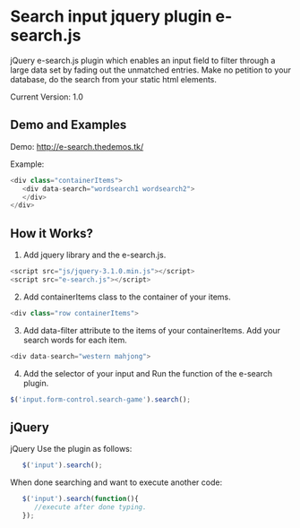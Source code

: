 # Search input jquery plugin e-search.js
jQuery e-search.js plugin which enables an input field to filter through a large data set by fading out the unmatched entries. Make no petition to your database, do the search from your static html elements.

Current Version: 1.0


## Demo and Examples

Demo:
http://e-search.thedemos.tk/

Example:
```js
<div class="containerItems">
   <div data-search="wordsearch1 wordsearch2">
   </div>
</div>
```

## How it Works?

1. Add jquery library and the e-search.js.
```js
<script src="js/jquery-3.1.0.min.js"></script>
<script src="e-search.js"></script>
```

2. Add containerItems class to the container of your items.
```js
<div class="row containerItems">
```

3. Add data-filter attribute to the items of your containerItems. Add your search words for each item. 
```js
<div data-search="western mahjong">
```

4. Add the selector of your input and Run the function of the e-search plugin.
```js
$('input.form-control.search-game').search();
```

## jQuery
jQuery Use the plugin as follows:
```javascript
   $('input').search();
```
When done searching and want to execute another code:
```javascript
   $('input').search(function(){ 			
      //execute after done typing.
   });
```
